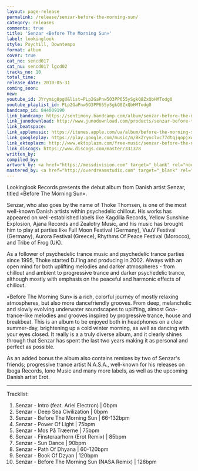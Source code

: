 ```yaml
---
layout: page-release
permalink: /release/senzar-before-the-morning-sun/
category: releases
comments: true
title: 'Senzar ‎«Before The Morning Sun»'
label: lookinglook
style: Psychill, Downtempo
format: album
cover: true
cat_no: sencd017
cat_nu: sencd017 lgcd02
tracks_no: 10
total_time: 
release_date: 2010-05-31
coming_soon: 
new: 
youtube_id: JYrymig8pgU&list=PLp2GaPnw5O3PP655ySgkQ8ZxQbHMTodg0
youtube_playlist_id: PLp2GaPnw5O3PP655ySgkQ8ZxQbHMTodg0
bandcamp_id: 844009190
link_bandcamp: https://sentimony.bandcamp.com/album/senzar-before-the-morning-sun
link_junodownload: http://www.junodownload.com/products/senzar-before-the-morning-sun/1598812-02
link_beatspace: 
link_applemusic: https://itunes.apple.com/ua/album/before-the-morning-sun/id1272404247?l=uk
link_googleplay: https://play.google.com/music/m/Bk2ryoclvc77dtqjqopjxwbdmve?t=Senzar_Before_The_Morning_Sun
link_ektoplazm: http://www.ektoplazm.com/free-music/senzar-before-the-morning-sun
link_discogs: https://www.discogs.com/master/331378
written_by: 
compiled_by: 
artwork_by: <a href="https://messdivision.com" target="_blank" rel="noopener">Ju Ju</a>
mastered_by: <a href="http://overdreamstudio.com" target="_blank" rel="noopener">Makus @ Overdream Studio</a>
---
```


Lookinglook Records presents the debut album from Danish artist Senzar, titled «Before The Morning Sun».

Senzar, who also goes by the name of Thoke Thomsen, is one of the most well-known Danish artists within psychedelic chillout. His works has appeared on well-established labels like Kagdilia Records, Yellow Sunshine Explosion, Ajana Records and Zealotry Music, and his music has brought him to play at parties like Full Moon Festival (Germany), VuuV Festival (Germany), Aurora Festival (Greece), Rhythms Of Peace Festival (Morocco), and Tribe of Frog (UK).

As a follower of psychedelic trance music and psychedelic trance parties since 1995, Thoke started DJ'ing and producing in 2002. Always with an open mind for both uplifting melodies and darker atmospheres - from chillout and ambient to progressive trance and darker psychedelic trance, although mostly with emphasis on the peaceful and harmonic effects of chillout.

«Before The Morning Sun» is a rich, colorful journey of mostly relaxing atmospheres, but also more dancefriendly grooves. From deep, melancholic and slowly evolving underwater soundscapes to uplifting, almost Goa-trance-like melodies and grooves inspired by progressive trance, house and breakbeat. This is an album to be enjoyed both in headphones on a clear summer-day, brightening up a cold winter morning, as well as dancing with your eyes closed. It really is a a truly diverse album, and it clearly shines through that Senzar has spent the last two years making it as personal and perfect as possible.

As an added bonus the album also contains remixes by two of Senzar's friends; progressive trance artist N.A.S.A., well-known for his releases on Iboga Records, Iono Music and many more labels, as well as the upcoming Danish artist Erot.

---
Tracklist:

01. Senzar - Intro (feat. Ariel Electron) \| 0bpm
02. Senzar - Deep Sea Civilization \| 0bpm
03. Senzar - Before The Morning Sun \| 66-132bpm
04. Senzar - Power Of Light \| 75bpm
05. Senzar - Mos På Træerne \| 75bpm
06. Senzar - Finsteraarhorn (Erot Remix) \| 85bpm
07. Senzar - Sun Dance \| 90bpm
08. Senzar - Path Of Dhyana \| 60-120bpm
09. Senzar - Book Of Dzyan \| 120bpm
10. Senzar - Before The Morning Sun (NASA Remix) \| 128bpm
